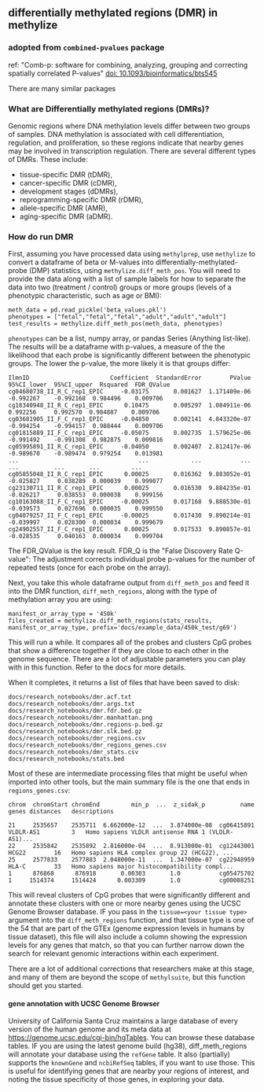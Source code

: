 ## differentially methylated regions (DMR) in methylize
### adopted from `combined-pvalues` package

ref: "Comb-p: software for combining, analyzing, grouping and correcting spatially correlated P-values" [doi: 10.1093/bioinformatics/bts545](https://pubmed.ncbi.nlm.nih.gov/22954632/)

There are many similar packages

### What are Differentially methylated regions (DMRs)?
Genomic regions where DNA methylation levels differ between two groups of samples. DNA methylation is associated with cell differentiation, regulation, and proliferation, so these regions indicate that nearby genes may be involved in transcription regulation. There are several different types of DMRs. These include:

- tissue-specific DMR (tDMR),
- cancer-specific DMR (cDMR),
- development stages (dDMRs),
- reprogramming-specific DMR (rDMR),
- allele-specific DMR (AMR),
- aging-specific DMR (aDMR).

### How do run DMR

First, assuming you have processed data using `methylprep`, use `methylize` to convert a dataframe of beta or M-values into differentially-methylated-probe (DMP) statistics, using `methylize.diff_meth_pos`. You will need to provide the data along with a list of sample labels for how to separate the data into two (treatment / control) groups or more groups (levels of a phenotypic characteristic, such as age or BMI):

```
meth_data = pd.read_pickle('beta_values.pkl')
phenotypes = ["fetal","fetal","fetal","adult","adult","adult"]
test_results = methylize.diff_meth_pos(meth_data, phenotypes)
```

`phenotypes` can be a list, numpy array, or pandas Series (Anything list-like). The results will be a dataframe with p-values, a measure of the the likelihood that each probe is significantly different between the phenotypic groups. The lower the p-value, the more likely it is that groups differ:

```
IlmnID                       Coefficient  StandardError        PValue  95%CI_lower  95%CI_upper  Rsquared  FDR_QValue
cg04680738_II_R_C_rep1_EPIC     -0.03175       0.001627  1.171409e-06    -0.992267    -0.992168  0.984496    0.009706
cg18340948_II_R_C_rep1_EPIC      0.10475       0.005297  1.084911e-06     0.992256     0.992570  0.984887    0.009706
cg03681905_II_F_C_rep1_EPIC     -0.04850       0.002141  4.843320e-07    -0.994254    -0.994157  0.988444    0.009706
cg01815889_II_F_C_rep1_EPIC     -0.05075       0.002735  1.579625e-06    -0.991492    -0.991308  0.982875    0.009816
cg05995891_II_R_C_rep1_EPIC     -0.04050       0.002407  2.812417e-06    -0.989670    -0.989474  0.979254    0.013981
...                                  ...            ...           ...          ...          ...       ...         ...
cg05855048_II_R_C_rep1_EPIC      0.00025       0.016362  9.883052e-01    -0.025827     0.038289  0.000039    0.999077
cg23130711_II_R_C_rep1_EPIC      0.00025       0.016530  9.884235e-01    -0.026217     0.038553  0.000038    0.999156
cg10163088_II_F_C_rep1_EPIC     -0.00025       0.017168  9.888530e-01    -0.039573     0.027696  0.000035    0.999550
cg04079257_II_F_C_rep1_EPIC     -0.00025       0.017430  9.890214e-01    -0.039997     0.028300  0.000034    0.999679
cg24902557_II_F_C_rep1_EPIC      0.00025       0.017533  9.890857e-01    -0.028535     0.040163  0.000034    0.999704
```

The FDR_QValue is the key result. FDR_Q is the "False Discovery Rate Q-value": The adjustment corrects individual probe p-values for the number of repeated tests (once for each probe on the array).

Next, you take this whole dataframe output from `diff_meth_pos` and feed it into the DMR function, `diff_meth_regions`, along with the type of methylation array you are using:

```
manifest_or_array_type = '450k'
files_created = methylize.diff_meth_regions(stats_results, manifest_or_array_type, prefix='docs/example_data/450k_test/g69')
```

This will run a while. It compares all of the probes and clusters CpG probes that show a difference together if they
are close to each other in the genome sequence. There are a lot of adjustable parameters you can play with in
this function. Refer to the docs for more details.

When it completes, it returns a list of files that have been saved to disk:

```
docs/research_notebooks/dmr.acf.txt
docs/research_notebooks/dmr.args.txt
docs/research_notebooks/dmr.fdr.bed.gz
docs/research_notebooks/dmr.manhattan.png
docs/research_notebooks/dmr.regions-p.bed.gz
docs/research_notebooks/dmr.slk.bed.gz
docs/research_notebooks/dmr_regions.csv
docs/research_notebooks/dmr_regions_genes.csv
docs/research_notebooks/dmr_stats.csv
docs/research_notebooks/stats.bed
```

Most of these are intermediate processing files that might be useful when imported into other tools, but the
main summary file is the one that ends in `regions_genes.csv`:

```
chrom  chromStart chromEnd         min_p  ...  z_sidak_p          name      genes distances   descriptions

21     2535657    2535711  6.662000e-12  ...  3.874000e-08  cg06415891  VLDLR-AS1         3   Homo sapiens VLDLR antisense RNA 1 (VLDLR-AS1)...
22     2535842    2535892  2.816000e-04  ...  8.913000e-01  cg12443001      HCG22        16   Homo sapiens HLA complex group 22 (HCG22), ...
25     2577833    2577883  2.048000e-11  ...  1.347000e-07  cg22948959      HLA-C        33   Homo sapiens major histocompatibility compl...
1      876868      876918       0.00303       1.0           cg05475702
1     1514374     1514424      0.003309       1.0           cg00088251
```

This will reveal clusters of CpG probes that were significantly different and annotate these clusters with one or more
nearby genes using the UCSC Genome Browser database. IF you pass in the `tissue=<your tissue type>` argument into
the `diff_meth_regions` function, and that tissue type is one of the 54 that are part of the GTEx (genome expression levels in humans by tissue dataset), this file will also include a column showing the expression levels for any genes
that match, so that you can further narrow down the search for relevant genomic interactions within each experiment.

There are a lot of additional corrections that researchers make at this stage, and many of them are beyond the scope of `methylsuite`, but this function should get you started.

#### gene annotation with UCSC Genome Browser

University of California Santa Cruz maintains a large database of every version of the human genome and its meta data at https://genome.ucsc.edu/cgi-bin/hgTables. You can browse these database tables. IF you are using the latest genome build (hg38), diff_meth_regions will annotate your database using the `refGene` table. It also (partially) supports the `knownGene` and `ncbiRefSeq` tables, if you want to use those. This is useful for identifying genes that are
nearby your regions of interest, and noting the tissue specificity of those genes, in exploring your data.
